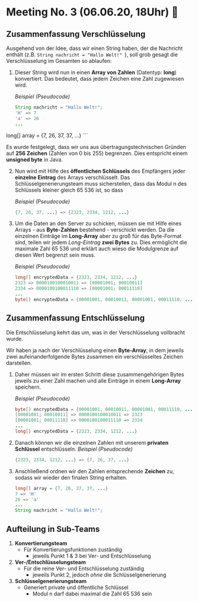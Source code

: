 # Meeting No. 3 (06.06.20, 18Uhr) 🚀

## Zusammenfassung Verschlüsselung

Ausgehend von der Idee, dass wir einen String haben, der die Nachricht enthält (z.B. ```String nachricht = "Hallo Welt!" ```), soll grob gesagt die Verschlüsselung im Gesamten so ablaufen:

1. Dieser String wird nun in einen **Array von Zahlen** (Datentyp: **long**) konvertiert. Das bedeutet, dass jedem Zeichen eine Zahl zugewiesen wird. 

   _Beispiel (Pseudocode)_

    ```Java
   String nachricht = "Hallo Welt!";
   'H' => 7
   'a' => 26
    ...
long[] array = {7, 26, 37, 37, ...}
    ```
   
   Es wurde festgelegt, dass wir uns aus übertragungstechnischen Gründen auf **256 Zeichen** (Zahlen von 0 bis 255) begrenzen. Dies entspricht einem **unsigned byte** in Java.
   
2. Nun wird mit Hilfe des **öffentlichen Schlüssels** des Empfängers jeder **einzelne Eintrag** des  Arrays verschlüsselt. Das Schlüsselgenerierungsteam muss sicherstellen, dass das Modul n des Schlüssels kleiner gleich 65 536 ist, so dass

   _Beispiel (Pseudocode)_

   ```Java
   {7, 26, 37, ...} => {2323, 2334, 1212, ...}
   ```
   
3. Um die Daten an den Server zu schicken, müssen sie mit Hilfe eines Arrays - aus **Byte-Zahlen** bestehend -  verschickt werden. Da die einzelnen Einträge im **Long-Array** aber zu groß für das Byte-Format sind, teilen wir jedem _Long-Eintrag_ **zwei Bytes** zu. Dies ermöglicht die maximale Zahl 65 536 und erklärt auch wieso die Modulgrenze auf diesen Wert begrenzt sein muss.

   _Beispiel (Pseudocode)_

   ```Java
   long[] encryptedData = {2323, 2334, 1212, ...}
   2323 => 0000100100010011 => [00001001; 00010011]
   2334 => 0000100100011110 => [00001001; 00011110]
   ...
   byte[] encryptedData = {00001001, 00010011, 00001001, 00011110, ...}
   ```

## Zusammenfassung Entschlüsselung

Die Entschlüsselung kehrt das um, was in der Verschlüsselung vollbracht wurde.

Wir haben ja nach der Verschlüsselung einen **Byte-Array**, in dem jeweils zwei aufeinanderfolgende Bytes zusammen ein verschlüsseltes Zeichen darstellen.

1. Daher müssen wir im ersten Schritt diese zusammengehörigen Bytes jeweils zu einer Zahl machen und alle Einträge in einem **Long-Array** speichern.

    _Beispiel (Pseudocode)_

      ```Java
   byte[] encryptedData = {00001001, 00010011, 00001001, 00011110, ...}
   [00001001; 00010011] => 0000100100010011 => 2323
   [00001001; 00011110] => 0000100100011110 => 2334
   ...
   long[] encryptedData = {2323, 2334, 1212, ...}
     ```

2. Danach können wir die einzelnen Zahlen mit unserem **privaten Schlüssel** entschlüsseln.
 _Beispiel (Pseudocode)_

   ```Java
   {2323, 2334, 1212, ...} => {7, 26, 37, ...}
   ```
   

3. Anschließend ordnen wir den Zahlen entsprechende **Zeichen** zu, sodass wir wieder den finalen String erhalten.

   ```Java
   long[] array = {7, 26, 37, 37, ...}
   7 => 'H'
   26 => 'a'
   ...
   String nachricht = "Hallo Welt!";
   ```

## Aufteilung in Sub-Teams

1. **Konvertierungsteam**
   - Für Konvertierungsfunktionen zuständig
     - jeweils Punkt 1 & 3 bei Ver- und Entschlüsselung
2. **Ver-/Entschlüsselungsteam**
   - Für die reine Ver- und Entschlüsselung zuständig
     - jeweils Punkt 2, jedoch _ohne_ die Schlüsselgenerierung
3. **Schlüsselgenerierungsteam**
   - Generiert private und öffentliche Schlüssel
     - Modul n darf dabei maximal die Zahl 65 536 sein
